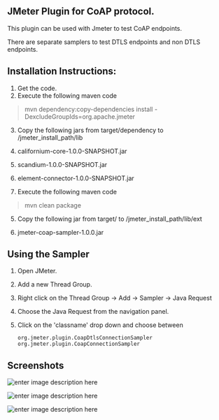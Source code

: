 
**JMeter Plugin for CoAP protocol.**
-----------------------------

This plugin can be used with Jmeter to test CoAP endpoints.

There are separate samplers to test DTLS endpoints and non DTLS endpoints.


Installation Instructions:
----------------------------

1. Get the code.
2. Execute the following maven code

  > mvn dependency:copy-dependencies install -DexcludeGroupIds=org.apache.jmeter
  
3. Copy the following jars from target/dependency to  /jmeter_install_path/lib
  
  1. californium-core-1.0.0-SNAPSHOT.jar
  2. scandium-1.0.0-SNAPSHOT.jar
  3. element-connector-1.0.0-SNAPSHOT.jar
 
4. Execute the following maven code

  > mvn clean package 

5. Copy the following jar from target/ to  /jmeter_install_path/lib/ext

 1.  jmeter-coap-sampler-1.0.0.jar


Using the Sampler
----------------------

1. Open JMeter.
2. Add a new Thread Group.
3. Right click on the Thread Group -> Add -> Sampler -> Java Request
4. Choose the Java Request from the navigation panel.
5. Click on the 'classname' drop down and choose between

       org.jmeter.plugin.CoapDtlsConnectionSampler
       org.jmeter.plugin.CoapConnectionSampler


Screenshots
---------------------


![enter image description here](https://github.com/elang2/my-repo/blob/master/images/Java-request.png)

![enter image description here](https://github.com/elang2/my-repo/blob/master/images/coap.png)

![enter image description here](https://github.com/elang2/my-repo/blob/master/images/dtls.png)


    



  
  
  

  

